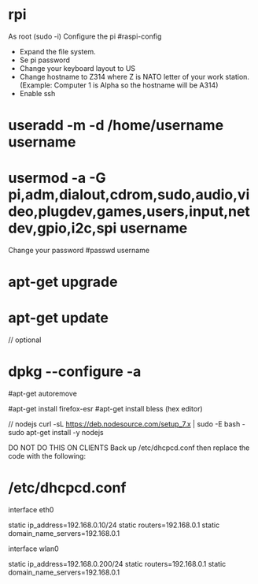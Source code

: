 # rpi

As root (sudo -i)
Configure the pi
#raspi-config
- Expand the file system.
- Se pi password 
- Change your keyboard layout to US
- Change hostname to Z314 where Z is NATO letter of your work station.
      (Example: Computer 1 is Alpha so the hostname will be A314)
- Enable ssh

# useradd -m -d /home/username  username
# usermod -a -G pi,adm,dialout,cdrom,sudo,audio,video,plugdev,games,users,input,netdev,gpio,i2c,spi username
Change your password
#passwd username

# apt-get upgrade
# apt-get update
// optional
# dpkg --configure -a
#apt-get autoremove

#apt-get install firefox-esr
#apt-get install bless (hex editor)

// nodejs
curl -sL https://deb.nodesource.com/setup_7.x | sudo -E bash -
sudo apt-get install -y nodejs


DO NOT DO THIS ON CLIENTS
Back up /etc/dhcpcd.conf
then replace the code with the following:

# /etc/dhcpcd.conf
interface eth0

static ip_address=192.168.0.10/24
static routers=192.168.0.1
static domain_name_servers=192.168.0.1

interface wlan0

static ip_address=192.168.0.200/24
static routers=192.168.0.1
static domain_name_servers=192.168.0.1
